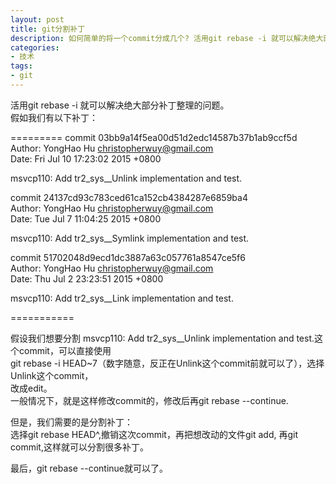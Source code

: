 ```yaml
---
layout: post
title: git分割补丁
description: 如何简单的将一个commit分成几个? 活用git rebase -i 就可以解决绝大部分补丁整理的问题。
categories:
- 技术
tags:
- git
---
```


活用git rebase -i 就可以解决绝大部分补丁整理的问题。  
假如我们有以下补丁：

=========
commit 03bb9a14f5ea00d51d2edc14587b37b1ab9ccf5d  
Author: YongHao Hu <christopherwuy@gmail.com>  
Date:   Fri Jul 10 17:23:02 2015 +0800  
  
msvcp110: Add tr2_sys__Unlink implementation and test.  
  
commit 24137cd93c783ced61ca152cb4384287e6859ba4  
Author: YongHao Hu <christopherwuy@gmail.com>  
Date:   Tue Jul 7 11:04:25 2015 +0800  
  
msvcp110: Add tr2_sys__Symlink implementation and test.  
  
commit 51702048d9ecd1dc3887a63c057761a8547ce5f6  
Author: YongHao Hu <christopherwuy@gmail.com>  
Date:   Thu Jul 2 23:23:51 2015 +0800  
  
msvcp110: Add tr2_sys__Link implementation and test.  
  
===========

假设我们想要分割 msvcp110: Add tr2_sys__Unlink implementation and test.这个commit，可以直接使用  
git rebase -i HEAD~7（数字随意，反正在Unlink这个commit前就可以了），选择Unlink这个commit，  
改成edit。  
一般情况下，就是这样修改commit的，修改后再git rebase --continue.  

但是，我们需要的是分割补丁：  
选择git rebase HEAD^,撤销这次commit，再把想改动的文件git add, 再git commit,这样就可以分割很多补丁。  

最后，git rebase --continue就可以了。  
